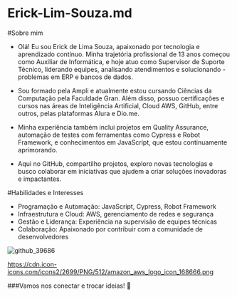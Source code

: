 # Erick-Lim-Souza.md


#Sobre mim

- Olá! Eu sou Erick de Lima Souza, apaixonado por tecnologia e aprendizado contínuo. Minha trajetória profissional de 13 anos começou como Auxiliar de Informática, e hoje atuo como Supervisor de Suporte Técnico, liderando equipes, analisando atendimentos e solucionando -problemas em ERP e bancos de dados.

- Sou formado pela Ampli e atualmente estou cursando Ciências da Computação pela Faculdade Gran. Além disso, possuo certificações e cursos nas áreas de Inteligência Artificial, Cloud AWS, GitHub, entre outros, pelas plataformas Alura e Dio.me.

- Minha experiência também inclui projetos em Quality Assurance, automação de testes com ferramentas como Cypress e Robot Framework, e conhecimentos em JavaScript, que estou continuamente aprimorando.

- Aqui no GitHub, compartilho projetos, exploro novas tecnologias e busco colaborar em iniciativas que ajudem a criar soluções inovadoras e impactantes.

#Habilidades e Interesses

- Programação e Automação: JavaScript, Cypress, Robot Framework
- Infraestrutura e Cloud: AWS, gerenciamento de redes e segurança
- Gestão e Liderança: Experiência na supervisão de equipes técnicas
- Colaboração: Apaixonado por contribuir com a comunidade de desenvolvedores

![github_39686](https://github.com/user-attachments/assets/18497705-86f5-4764-9dc2-ccafcfaa5d8d)

https://cdn.icon-icons.com/icons2/2699/PNG/512/amazon_aws_logo_icon_168666.png





###Vamos nos conectar e trocar ideias! 🚀



